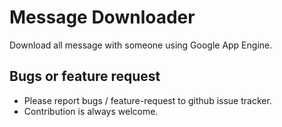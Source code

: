 Message Downloader
==================

Download all message with someone using Google App Engine.

## Bugs or feature request
* Please report bugs / feature-request to github issue tracker.
* Contribution is always welcome.
